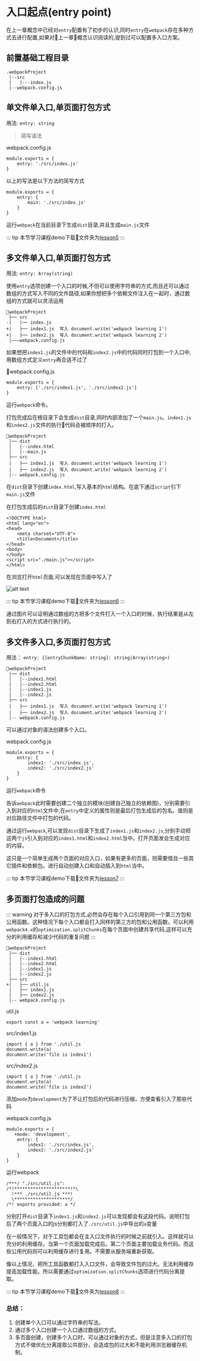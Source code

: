 # 入口起点(entry point)

在上一章概念中已经对`entry`配置有了初步的认识,同时`entry`在`webpack`存在多种方式去进行配置,如果对上一章概念认识阅读的,提到过可以配置多入口方案。

## 前置基础工程目录

```
.webpackProject
 |--src
 |   |---index.js
 |--webpack.config.js
```

## 单文件单入口,单页面打包方式

用法: `entry: string`

> 简写语法

webpack.config.js

```
module.exports = {
    entry: './src/index.js'
}
```

以上的写法是以下方法的简写方式

```
module.exports = {
    entry: {
        main: './src/index.js'
    }
}
```

运行`webpack`在当前目录下生成`dist`目录,并且生成`main.js`文件

::: tip
本节学习课程demo下载文件夹为[lesson5](https://github.com/494755899/Webpack-learning/tree/master/source)
:::

## 多文件单入口,单页面打包方式

用法: `entry: Array(string)`

使用`entry`选项创建一个入口的时候,不但可以使用字符串的方式,而且还可以通过数组的方式写入不同的文件路径,如果你想把多个依赖文件注入在一起时，通过数组的方式就可以灵活运用

```
webpackProject
 ├── src
-|   |── index.js
+|   ├── index1.js  写入 document.write('webpack learning 1')
+|   ├── index2.js  写入 document.write('webpack learning 2')
 |———webpack.config.js
```

如果想把`index1.js`的文件中的代码和`index2.js`中的代码同时打包到一个入口中,用数组方式定义`entry`再合适不过了

webpack.config.js

```
module.exports = {
    entry: ['./src/index1.js', './src/index2.js']
}
```

运行`webpack`命令。

打包完成后在根目录下会生成`dist`目录,同时内部添加了一个`main.js`。`index1.js`和`index2.js`文件的执行代码会被顺序的打入。

```
webpackProject
 |── dist
 |   |--index.html
 |   |--main.js 
 ├── src
 |   ├── index1.js  写入 document.write('webpack learning 1')
 |   ├── index2.js  写入 document.write('webpack learning 2')
 |-- webpack.config.js
```

在`dist`目录下创建`index.html`,写入基本的`html`结构。在底下通过`script`引下`main.js`文件

在打包生成后的`dist`目录下创建`index.html`

```
<!DOCTYPE html>
<html lang="en">
<head>
    <meta charset="UTF-8">
    <title>Document</title>
</head>
<body>
</body>
<script src="./main.js"></script>
</html>
```

在浏览打开`html`页面,可以发现在页面中写入了

<img src="../images/entry/1.png" alt="alt text" title="Title" />

::: tip
本节学习课程demo下载文件夹为[lesson6](https://github.com/494755899/Webpack-learning/tree/master/source)
:::

通过图片可以证明通过数组的方把多个文件打入一个入口的时候，执行结果是从左到右打入的方式进行执行的。

## 多文件多入口,多页面打包方式

用法： `entry: {[entryChunkName: string]: string|Array(string>)`
```
webpackProject
 |── dist
 |   |--index1.html
 |   |--index2.html
 |   |--index1.js
 |   |--index2.js
 ├── src
 |   ├── index1.js  写入 document.write('webpack learning 1')
 |   ├── index2.js  写入 document.write('webpack learning 2')
 |-- webpack.config.js
```

可以通过对象的语法创建多个入口。

webpack.config.js

```
module.exports = {
    entry: {
        index1: './src/index.js',
        index2: './src/index2.js'
    }
}
```
运行`webpack`命令

告诉`webpack`此时需要创建二个独立的模块(创建自己独立的依赖图)，分别需要引入到对应的`html`文件中,在`entry`中定义的属性则是最后打包生成后的包名。值则是对应路径文件中打包的代码。

通过运行`webpack`,可以发现`dist`目录下生成了`index1.js`和`index2.js`,分别手动把这两个`js`引入到对应的`index1.html`和`index2.html`当中。打开页面发会生成对应的内容。

这只是一个简单生成两个页面的对应入口，如果有更多的页面，则需要借且一些其它插件和依赖包。进行自动创建入口和自动插入到`html`当中。


::: tip
本节学习课程demo下载文件夹为[lesson7](https://github.com/494755899/Webpack-learning/tree/master/source)
:::


## 多页面打包造成的问题

::: warning
对于多入口的打包方式,必然会存在每个入口引用到同一个第三方包和公用函数。这种情况下每个入口都会打入同样的第三方的包和公用函数。可以利用`webpack4.x`的`optimization.splitChunks`在每个页面中创建共享代码,这样可以充分的利用缓存和减少代码的重复问题
:::

```
webpackProject
 |── dist
 |   |--index1.html
 |   |--index2.html
 |   |--index1.js
 |   |--index2.js
 ├── src
+|   ├── util.js
 |   ├── index1.js
 |   ├── index2.js
 |-- webpack.config.js
```

util.js
```
export const a = 'webpack learning'
```

src/index1.js
```
import { a } from './util.js
document.write(a)
document.write('file is index1')
```

src/index2.js

```
import { a } from './util.js
document.write(a)
document.write('file is index2')
```

添加`mode`为`development`为了不让打包后的代码进行压缩，方便查看引入了那些代码

webpack.config.js

```
module.exports = {
   +mode: 'development', 
    entry: {
        index1: './src/index.js',
        index2: './src/index2.js'
    }
}
```

运行webpack

```
/***/ "./src/util.js":
/*!*********************!*\
  !*** ./src/util.js ***!
  \*********************/
/*! exports provided: a */
```

分别打开`dist`目录下`index1.js`和`index2.js`可以发现都会有这段代码。说明打包后了两个页面入口的js分别都打入了`./src/util.js`中导出的`a`变量

在一般情况下，对于工具包都会在主入口文件执行的时候之前就引入。这样就可以充分的利用缓存。当第一个页面加载完成后。第二个页面主要加载业务代码。而这些公用代码则可以利用缓存进行复用。不需要从服务端重新获取。

像以上情况，把所工具函数都打入入口文件，会导致文件包的过大。无法利用缓存提高加载性能。所以需要通过`optimization.splitChunks`选项进行代码分离提取。

::: tip
本节学习课程demo下载文件夹为[lesson8](https://github.com/494755899/Webpack-learning/tree/master/source)
:::

### 总结：

1. 创建单个入口可以通过字符串的写法。
2. 通过多个入口创建一个入口通过数组的方式。
3. 多页面创建，创建多个入口时，可以通过对象的方式，但是注意多入口的打包方式不做优化分离提取公共部分，会造成包的过大和不能利用浏览器缓存机制。